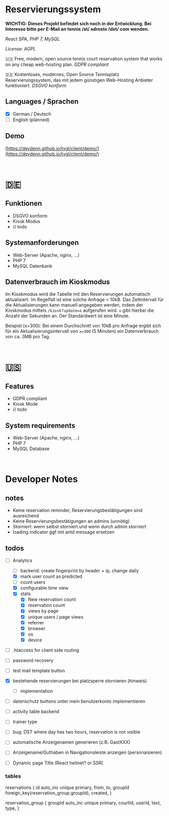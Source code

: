 # Reservierungssystem

**WICHTIG: Dieses Projekt befindet sich noch in der Entwicklung. Bei Interesse bitte per E-Mail an tennis /at/ adroste /dot/ com wenden.**

*React SPA, PHP 7, MySQL*

*License: AGPL*

🇺🇸 Free, modern, open source tennis court reservation system that works on any cheap web-hosting plan. *GDPR compliant*

🇩🇪 Kostenloses, modernes, Open Source Tennisplatz Reservierungssystem, das mit jedem günstigen Web-Hosting Anbieter funktioniert. *DSGVO konform*



## Languages / Sprachen

* [x] German / Deutsch
* [ ] English (planned)

## Demo

[https://devdenn.github.io/tvgl/client/demo/](https://devdenn.github.io/tvgl/client/demo/)

&nbsp;

# 🇩🇪

## Funktionen

* DSGVO konform
* Kiosk Modus
* // todo

## Systemanforderungen

* Web-Server (Apache, nginx, ...)
* PHP 7
* MySQL Datenbank

## Datenverbrauch im Kioskmodus

Im Kioskmodus wird die Tabelle mit den Reservierungen automatisch aktualisiert.
Im Regelfall ist eine solche Anfrage < 10kB. 
Das Zeitintervall für die Aktualisierungen kann manuell angegeben werden, indem der Kioskmodus mittels `/kiosk?update=x` aufgerufen wird. `x` gibt hierbei die Anzahl der Sekunden an. Der Standardwert ist eine Minute.

Beispiel (x=300): Bei einem Durchschnitt von 10kB pro Anfrage ergibt sich für ein Aktualisierungsintervall von `x=300` (5 Minuten) ein Datenverbrauch von ca. 3MB pro Tag.

&nbsp;

# 🇺🇸

## Features

* GDPR compliant
* Kiosk Mode
* // todo

## System requirements

* Web-Server (Apache, nginx, ...)
* PHP 7
* MySQL Database

&nbsp;

# Developer Notes

## notes

* Keine reservation reminder, Reservierungsbestätigungen sind ausreichend
* Keine Reservierungsbestätigungen an admins (unnötig)
* Storniert: wenn selbst storniert und wenn durch admin storniert
* loading indicator ggf mit antd message ersetzen

## todos

* [ ] Analytics
  * [ ] backend: create fingerprint by header + ip, change daily
  * [x] mark user count as predicted
  * [ ] count users
  * [x] configurable time view
  * [x] stats
    * [x] New reservation count
    * [x] reservation count
    * [x] views by page
    * [x] unique users / page views
    * [x] referrer
    * [x] browser
    * [x] os
    * [x] device
* [ ] .htaccess for client side routing
* [ ] password recovery
* [ ] test mail template button
* [x] bestehende reservierungen bei platzsperre stornieren (hinweis)
  * [ ] implementation
* [ ] datenschutz buttons unter mein benutzerkonto implementieren
* [ ] activity table backend
* [ ] trainer type
* [ ] bug: DST where day has two hours, reservation is not visible
* [ ] automatische Anzeigenamen generieren (z.B. GastXXX)
* [ ] Anzeigename/Guthaben in Navigationsleiste anzeigen (personaisieren) 
* [ ] Dynamic page Title (React helmet? or SSR)


### tables

reservations
{
  id auto_inc unique primary,
  from,
  to,
  groupId foreign_key(reservation_group.groupId),
  created,
}

reservation_group
{
  groupId auto_inc unique primary,
  courtId,
  userId,
  text,
  type,
}
